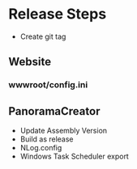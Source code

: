 # Release Steps

- Create git tag

## Website
### wwwroot/config.ini


## PanoramaCreator
- Update Assembly Version
- Build as release
- NLog.config
- Windows Task Scheduler export
